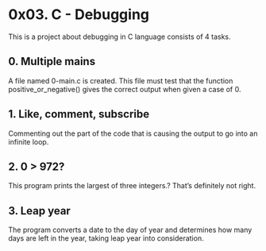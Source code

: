 # 0x03. C - Debugging

This is a project about debugging in C language consists of 4 tasks.

## 0. Multiple mains 

A file named 0-main.c is created. This file must test that the function positive_or_negative() gives the correct output when given a case of 0.

## 1. Like, comment, subscribe 

Commenting out the part of the code that is causing the output to go into an infinite loop.

## 2. 0 > 972? 

This program prints the largest of three integers.? That’s definitely not right.

## 3. Leap year

The program converts a date to the day of year and determines how many days are left in the year, taking leap year into consideration.


